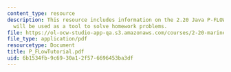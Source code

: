 ```yaml
---
content_type: resource
description: This resource includes information on the 2.20 Java P-FLOW applet, which
  will be used as a tool to solve homework problems.
file: https://ol-ocw-studio-app-qa.s3.amazonaws.com/courses/2-20-marine-hydrodynamics-13-021-spring-2005/6b1534fb9c6930a12f576696453ba3df_P_FLowTutorial.pdf
file_type: application/pdf
resourcetype: Document
title: P_FLowTutorial.pdf
uid: 6b1534fb-9c69-30a1-2f57-6696453ba3df
---
```

